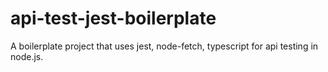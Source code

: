 # api-test-jest-boilerplate
A boilerplate project that uses jest, node-fetch, typescript for api testing in node.js. 

